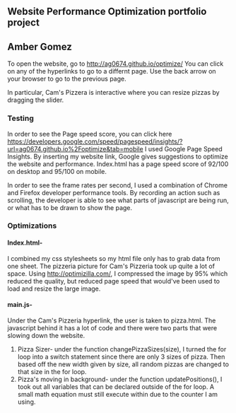 ## Website Performance Optimization portfolio project
## Amber Gomez

To open the website, go to http://ag0674.github.io/optimize/
You can click on any of the hyperlinks to go to a differnt page. 
Use the back arrow on your browser to go to the previous page.

In particular, Cam's Pizzera is interactive where you can resize pizzas by dragging the slider. 

### Testing
In order to see the Page speed score, you can click here https://developers.google.com/speed/pagespeed/insights/?url=ag0674.github.io%2Foptimize&tab=mobile
I used Google Page Speed Insights. By inserting my website link, Google gives suggestions to optimize the website and performance.
Index.html has a page speed score of 92/100 on desktop and 95/100 on mobile.

In order to see the frame rates per second, I used a combination of Chrome and Firefox developer performance tools. By recording an action such as scrolling,
the developer is able to see what parts of javascript are being run, or what has to be drawn to show the page.

### Optimizations
#### Index.html- 
I combined my css stylesheets so my html file only has to grab data from one sheet. 
The pizzeria picture for Cam's Pizzeria took up quite a lot of space. 
Using http://optimizilla.com/, I compressed the image by 95% which reduced the quality, but reduced page speed that would've been used to load and resize the large image.

#### main.js- 
Under the Cam's Pizzeria hyperlink, the user is taken to pizza.html. The javascript behind it has a lot of code and there were two parts that were slowing down the website.
  1) Pizza Sizer- under the function changePizzaSizes(size), I turned the for loop into a switch statement since there are only 3 sizes of pizza. Then based off the new width given by size, all random pizzas are changed to that size in the for loop.
  2) Pizza's moving in background- under the function updatePositions(), I took out all variables that can be declared outside of the for loop. A small math equation must still execute within due to the counter I am using.

